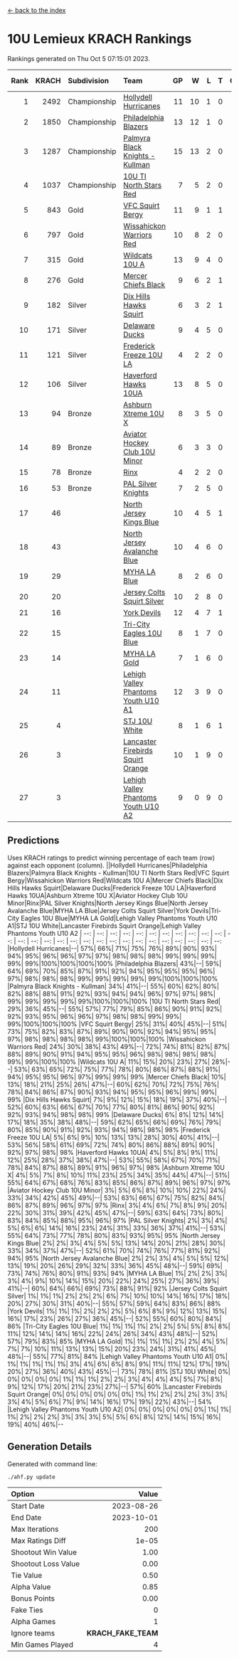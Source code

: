 [<- back to the index](readme.md)
# 10U Lemieux KRACH Rankings
Rankings generated on Thu Oct  5 07:15:01 2023.

Rank|KRACH|Subdivision|Team|GP|W|L|T|OTW|OTL|SoS|Exp Wins|Win Diff
---:|---:|:---|:---|---:|---:|---:|---:|---:|---:|---:|---:|---:
1|2492|Championship|[Hollydell Hurricanes](https://gamesheetstats.com/seasons/3659/teams/140380/schedule)|11|10|1|0|0|0|320|10.8|-0.0
2|1850|Championship|[Philadelphia Blazers](https://gamesheetstats.com/seasons/3659/teams/140393/schedule)|13|12|1|0|1|0|197|12.9|0.0
3|1287|Championship|[Palmyra Black Knights - Kullman](https://gamesheetstats.com/seasons/3659/teams/140392/schedule)|15|13|2|0|0|0|338|13.8|-0.0
4|1037|Championship|[10U TI North Stars Red](https://gamesheetstats.com/seasons/3659/teams/140266/schedule)|7|5|2|0|0|0|682|5.8|-0.0
5|843|Gold|[VFC Squirt Bergy](https://gamesheetstats.com/seasons/3659/teams/140396/schedule)|11|9|1|1|0|1|239|10.4|0.0
6|797|Gold|[Wissahickon Warriors Red](https://gamesheetstats.com/seasons/3659/teams/140398/schedule)|10|8|2|0|1|0|458|8.9|0.0
7|315|Gold|[Wildcats 10U A](https://gamesheetstats.com/seasons/3659/teams/140397/schedule)|13|9|4|0|1|1|414|9.9|0.0
8|276|Gold|[Mercer Chiefs Black](https://gamesheetstats.com/seasons/3659/teams/140386/schedule)|9|6|2|1|0|0|316|7.4|0.0
9|182|Silver|[Dix Hills Hawks Squirt](https://gamesheetstats.com/seasons/3659/teams/140377/schedule)|6|3|2|1|0|0|333|4.3|-0.0
10|171|Silver|[Delaware Ducks](https://gamesheetstats.com/seasons/3659/teams/140376/schedule)|9|4|5|0|0|1|831|4.8|-0.0
11|121|Silver|[Frederick Freeze 10U LA](https://gamesheetstats.com/seasons/3659/teams/140378/schedule)|4|2|2|0|0|0|559|2.8|-0.0
12|106|Silver|[Haverford Hawks 10UA](https://gamesheetstats.com/seasons/3659/teams/140379/schedule)|13|8|5|0|0|1|301|8.9|0.0
13|94|Bronze|[Ashburn Xtreme 10U X](https://gamesheetstats.com/seasons/3659/teams/140374/schedule)|8|3|5|0|0|0|862|3.8|-0.0
14|89|Bronze|[Aviator Hockey Club 10U Minor](https://gamesheetstats.com/seasons/3659/teams/140375/schedule)|6|3|3|0|1|0|206|3.8|-0.0
15|78|Bronze|[Rinx](https://gamesheetstats.com/seasons/3659/teams/142499/schedule)|4|2|2|0|0|0|543|2.9|0.0
16|53|Bronze|[PAL Silver Knights](https://gamesheetstats.com/seasons/3659/teams/140391/schedule)|7|2|5|0|0|0|429|2.9|0.0
17|46||[North Jersey Kings Blue](https://gamesheetstats.com/seasons/3659/teams/140390/schedule)|10|4|5|1|0|0|197|5.4|0.0
18|43||[North Jersey Avalanche Blue](https://gamesheetstats.com/seasons/3659/teams/140389/schedule)|10|4|6|0|0|0|407|4.9|0.0
19|29||[MYHA LA Blue](https://gamesheetstats.com/seasons/3659/teams/140387/schedule)|8|2|6|0|0|0|346|2.9|0.0
20|20||[Jersey Colts Squirt Silver](https://gamesheetstats.com/seasons/3659/teams/140381/schedule)|10|2|8|0|1|1|399|2.9|0.0
21|16||[York Devils](https://gamesheetstats.com/seasons/3659/teams/140399/schedule)|12|4|7|1|0|0|368|5.4|0.0
22|15||[Tri-City Eagles 10U Blue](https://gamesheetstats.com/seasons/3659/teams/140395/schedule)|8|1|7|0|0|0|700|1.9|0.0
23|14||[MYHA LA Gold](https://gamesheetstats.com/seasons/3659/teams/140388/schedule)|7|1|6|0|0|0|710|1.9|0.0
24|11||[Lehigh Valley Phantoms Youth U10 A1](https://gamesheetstats.com/seasons/3659/teams/140383/schedule)|12|3|9|0|0|0|290|3.9|0.0
25|4||[STJ 10U White](https://gamesheetstats.com/seasons/3659/teams/140394/schedule)|8|1|6|1|0|1|300|2.4|0.0
26|3||[Lancaster Firebirds Squirt Orange](https://gamesheetstats.com/seasons/3659/teams/140382/schedule)|10|1|9|0|1|0|154|1.9|0.0
27|3||[Lehigh Valley Phantoms Youth U10 A2](https://gamesheetstats.com/seasons/3659/teams/140384/schedule)|9|0|9|0|0|0|401|0.9|0.0

## Predictions
Uses KRACH ratings to predict winning percentage of each team (row) against each opponent (column).
||Hollydell Hurricanes|Philadelphia Blazers|Palmyra Black Knights - Kullman|10U TI North Stars Red|VFC Squirt Bergy|Wissahickon Warriors Red|Wildcats 10U A|Mercer Chiefs Black|Dix Hills Hawks Squirt|Delaware Ducks|Frederick Freeze 10U LA|Haverford Hawks 10UA|Ashburn Xtreme 10U X|Aviator Hockey Club 10U Minor|Rinx|PAL Silver Knights|North Jersey Kings Blue|North Jersey Avalanche Blue|MYHA LA Blue|Jersey Colts Squirt Silver|York Devils|Tri-City Eagles 10U Blue|MYHA LA Gold|Lehigh Valley Phantoms Youth U10 A1|STJ 10U White|Lancaster Firebirds Squirt Orange|Lehigh Valley Phantoms Youth U10 A2
| --: | --: | --: | --: | --: | --: | --: | --: | --: | --: | --: | --: | --: | --: | --: | --: | --: | --: | --: | --: | --: | --: | --: | --: | --: | --: | --: | --: 
|Hollydell Hurricanes|--| 57%| 66%| 71%| 75%| 76%| 89%| 90%| 93%| 94%| 95%| 96%| 96%| 97%| 97%| 98%| 98%| 98%| 99%| 99%| 99%| 99%| 99%|100%|100%|100%|100%
|Philadelphia Blazers| 43%|--| 59%| 64%| 69%| 70%| 85%| 87%| 91%| 92%| 94%| 95%| 95%| 95%| 96%| 97%| 98%| 98%| 98%| 99%| 99%| 99%| 99%| 99%|100%|100%|100%
|Palmyra Black Knights - Kullman| 34%| 41%|--| 55%| 60%| 62%| 80%| 82%| 88%| 88%| 91%| 92%| 93%| 94%| 94%| 96%| 97%| 97%| 98%| 99%| 99%| 99%| 99%| 99%|100%|100%|100%
|10U TI North Stars Red| 29%| 36%| 45%|--| 55%| 57%| 77%| 79%| 85%| 86%| 90%| 91%| 92%| 92%| 93%| 95%| 96%| 96%| 97%| 98%| 98%| 99%| 99%| 99%|100%|100%|100%
|VFC Squirt Bergy| 25%| 31%| 40%| 45%|--| 51%| 73%| 75%| 82%| 83%| 87%| 89%| 90%| 90%| 92%| 94%| 95%| 95%| 97%| 98%| 98%| 98%| 98%| 99%|100%|100%|100%
|Wissahickon Warriors Red| 24%| 30%| 38%| 43%| 49%|--| 72%| 74%| 81%| 82%| 87%| 88%| 89%| 90%| 91%| 94%| 95%| 95%| 96%| 98%| 98%| 98%| 98%| 99%| 99%|100%|100%
|Wildcats 10U A| 11%| 15%| 20%| 23%| 27%| 28%|--| 53%| 63%| 65%| 72%| 75%| 77%| 78%| 80%| 86%| 87%| 88%| 91%| 94%| 95%| 95%| 96%| 97%| 99%| 99%| 99%
|Mercer Chiefs Black| 10%| 13%| 18%| 21%| 25%| 26%| 47%|--| 60%| 62%| 70%| 72%| 75%| 76%| 78%| 84%| 86%| 87%| 90%| 93%| 94%| 95%| 95%| 96%| 99%| 99%| 99%
|Dix Hills Hawks Squirt|  7%|  9%| 12%| 15%| 18%| 19%| 37%| 40%|--| 52%| 60%| 63%| 66%| 67%| 70%| 77%| 80%| 81%| 86%| 90%| 92%| 92%| 93%| 94%| 98%| 98%| 99%
|Delaware Ducks|  6%|  8%| 12%| 14%| 17%| 18%| 35%| 38%| 48%|--| 59%| 62%| 65%| 66%| 69%| 76%| 79%| 80%| 85%| 90%| 91%| 92%| 93%| 94%| 98%| 98%| 98%
|Frederick Freeze 10U LA|  5%|  6%|  9%| 10%| 13%| 13%| 28%| 30%| 40%| 41%|--| 53%| 56%| 58%| 61%| 69%| 72%| 74%| 80%| 86%| 88%| 89%| 90%| 92%| 97%| 98%| 98%
|Haverford Hawks 10UA|  4%|  5%|  8%|  9%| 11%| 12%| 25%| 28%| 37%| 38%| 47%|--| 53%| 55%| 58%| 67%| 70%| 71%| 78%| 84%| 87%| 88%| 89%| 91%| 96%| 97%| 98%
|Ashburn Xtreme 10U X|  4%|  5%|  7%|  8%| 10%| 11%| 23%| 25%| 34%| 35%| 44%| 47%|--| 51%| 55%| 64%| 67%| 68%| 76%| 83%| 85%| 86%| 87%| 89%| 96%| 97%| 97%
|Aviator Hockey Club 10U Minor|  3%|  5%|  6%|  8%| 10%| 10%| 22%| 24%| 33%| 34%| 42%| 45%| 49%|--| 53%| 63%| 66%| 67%| 75%| 82%| 84%| 86%| 87%| 89%| 96%| 97%| 97%
|Rinx|  3%|  4%|  6%|  7%|  8%|  9%| 20%| 22%| 30%| 31%| 39%| 42%| 45%| 47%|--| 59%| 63%| 64%| 73%| 80%| 83%| 84%| 85%| 88%| 95%| 96%| 97%
|PAL Silver Knights|  2%|  3%|  4%|  5%|  6%|  6%| 14%| 16%| 23%| 24%| 31%| 33%| 36%| 37%| 41%|--| 53%| 55%| 64%| 73%| 77%| 78%| 80%| 83%| 93%| 95%| 95%
|North Jersey Kings Blue|  2%|  2%|  3%|  4%|  5%|  5%| 13%| 14%| 20%| 21%| 28%| 30%| 33%| 34%| 37%| 47%|--| 52%| 61%| 70%| 74%| 76%| 77%| 81%| 92%| 94%| 95%
|North Jersey Avalanche Blue|  2%|  2%|  3%|  4%|  5%|  5%| 12%| 13%| 19%| 20%| 26%| 29%| 32%| 33%| 36%| 45%| 48%|--| 59%| 69%| 73%| 74%| 76%| 80%| 91%| 93%| 94%
|MYHA LA Blue|  1%|  2%|  2%|  3%|  3%|  4%|  9%| 10%| 14%| 15%| 20%| 22%| 24%| 25%| 27%| 36%| 39%| 41%|--| 60%| 64%| 66%| 69%| 73%| 88%| 91%| 92%
|Jersey Colts Squirt Silver|  1%|  1%|  1%|  2%|  2%|  2%|  6%|  7%| 10%| 10%| 14%| 16%| 17%| 18%| 20%| 27%| 30%| 31%| 40%|--| 55%| 57%| 59%| 64%| 83%| 86%| 88%
|York Devils|  1%|  1%|  1%|  2%|  2%|  2%|  5%|  6%|  8%|  9%| 12%| 13%| 15%| 16%| 17%| 23%| 26%| 27%| 36%| 45%|--| 52%| 55%| 60%| 80%| 84%| 86%
|Tri-City Eagles 10U Blue|  1%|  1%|  1%|  1%|  2%|  2%|  5%|  5%|  8%|  8%| 11%| 12%| 14%| 14%| 16%| 22%| 24%| 26%| 34%| 43%| 48%|--| 52%| 57%| 79%| 83%| 85%
|MYHA LA Gold|  1%|  1%|  1%|  1%|  2%|  2%|  4%|  5%|  7%|  7%| 10%| 11%| 13%| 13%| 15%| 20%| 23%| 24%| 31%| 41%| 45%| 48%|--| 55%| 77%| 81%| 84%
|Lehigh Valley Phantoms Youth U10 A1|  0%|  1%|  1%|  1%|  1%|  1%|  3%|  4%|  6%|  6%|  8%|  9%| 11%| 11%| 12%| 17%| 19%| 20%| 27%| 36%| 40%| 43%| 45%|--| 73%| 78%| 81%
|STJ 10U White|  0%|  0%|  0%|  0%|  0%|  1%|  1%|  1%|  2%|  2%|  3%|  4%|  4%|  4%|  5%|  7%|  8%|  9%| 12%| 17%| 20%| 21%| 23%| 27%|--| 57%| 60%
|Lancaster Firebirds Squirt Orange|  0%|  0%|  0%|  0%|  0%|  0%|  1%|  1%|  2%|  2%|  2%|  3%|  3%|  3%|  4%|  5%|  6%|  7%|  9%| 14%| 16%| 17%| 19%| 22%| 43%|--| 54%
|Lehigh Valley Phantoms Youth U10 A2|  0%|  0%|  0%|  0%|  0%|  0%|  1%|  1%|  1%|  2%|  2%|  2%|  3%|  3%|  3%|  5%|  5%|  6%|  8%| 12%| 14%| 15%| 16%| 19%| 40%| 46%|--

## Generation Details

Generated with command line:
```
./ahf.py update
```

| Option | Value |
| :----- | ----: |
| Start Date | 2023-08-26 |
| End Date | 2023-10-01 |
| Max Iterations | 200 |
| Max Ratings Diff | 1e-05 |
| Shootout Win Value | 1.00 |
| Shootout Loss Value | 0.00 |
| Tie Value | 0.50 |
| Alpha Value | 0.85 |
| Bonus Points | 0.00 |
| Fake Ties | 0 |
| Alpha Games | 1 |
| Ignore teams | __KRACH_FAKE_TEAM__ |
| Min Games Played | 4 |

